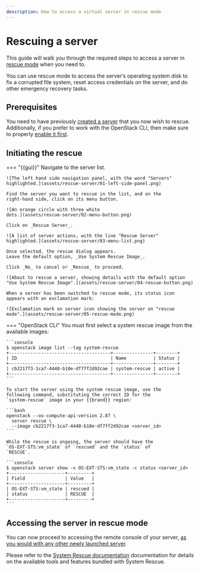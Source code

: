 ```yaml
---
description: How to access a virtual server in rescue mode
---
```

# Rescuing a server

This guide will walk you through the required steps to access a server
in
[rescue mode](https://docs.openstack.org/nova/latest/user/rescue.html)
when you need to.

You can use rescue mode to access the server’s operating system disk
to fix a corrupted file system, reset access credentials on the
server, and do other emergency recovery tasks.


## Prerequisites

You need to have previously [created a server](new-server.md) that you
now wish to rescue. Additionally, if you prefer to work with the
OpenStack CLI, then make sure to properly [enable it
first](../../getting-started/enable-openstack-cli.md).


## Initiating the rescue

=== "{{gui}}"
    Navigate to the server list.

    ![The left hand side navigation panel, with the word "Servers"
    highlighted.](assets/rescue-server/01-left-side-panel.png)

    Find the server you want to rescue in the list, and on the
    right-hand side, click on its menu button.

    ![An orange circle with three white
    dots.](assets/rescue-server/02-menu-button.png)

    Click on _Rescue Server_.

    ![A list of server actions, with the line "Rescue Server"
    highlighted.](assets/rescue-server/03-menu-list.png)

    Once selected, the rescue dialog appears.
    Leave the default option, _Use System Rescue Image_.

    Click _No_ to cancel or _Rescue_ to proceed.

    ![About to rescue a server, showing details with the default option
    "Use System Rescue Image".](assets/rescue-server/04-rescue-button.png)

    When a server has been switched to rescue mode, its status icon
    appears with an exclamation mark:

    ![Exclamation mark on server icon showing the server on "rescue
    mode".](assets/rescue-server/05-rescue-mode.png)

=== "OpenStack CLI"
    You must first select a system rescue image from the available
    images:

    ```console
    $ openstack image list --tag system-rescue
    +--------------------------------------+---------------+--------+
    | ID                                   | Name          | Status |
    +--------------------------------------+---------------+--------+
    | cb2217f3-1ca7-4440-b10e-df7ff2d92cae | system-rescue | active |
    +--------------------------------------+---------------+--------+
    ```

    To start the server using the system rescue image, use the
    following command, substituting the correct ID for the
    `system-rescue` image in your {{brand}} region:

    ```bash
    openstack --os-compute-api-version 2.87 \
      server rescue \
      --image cb2217f3-1ca7-4440-b10e-df7ff2d92cae <server_id>
    ```

    While the rescue is ongoing, the server should have the
    `OS-EXT-STS:vm_state` of `rescued` and the `status` of
    `RESCUE`.

    ```console
    $ openstack server show -v OS-EXT-STS:vm_state -c status <server_id>
    +---------------------+---------+
    | Field               | Value   |
    +---------------------+---------+
    | OS-EXT-STS:vm_state | rescued |
    | status              | RESCUE  |
    +---------------------+---------+
    ```

## Accessing the server in rescue mode

You can now proceed to accessing the remote console of your server,
[as you would with any other newly launched
server](new-server.md#connecting-to-the-server-console).

Please refer to the [System Rescue
documentation](https://www.system-rescue.org/manual/) documentation
for details on the available tools and features bundled with System
Rescue.
